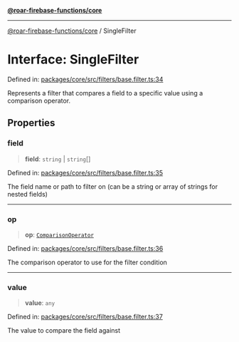 [**@roar-firebase-functions/core**](../README.md)

***

[@roar-firebase-functions/core](../README.md) / SingleFilter

# Interface: SingleFilter

Defined in: [packages/core/src/filters/base.filter.ts:34](https://github.com/yeatmanlab/roar-firebase-functions/blob/24ea7b8e0f05ba2fca7d62901c43f15726f15a89/packages/core/src/filters/base.filter.ts#L34)

Represents a filter that compares a field to a specific value using a comparison operator.

## Properties

### field

> **field**: `string` \| `string`[]

Defined in: [packages/core/src/filters/base.filter.ts:35](https://github.com/yeatmanlab/roar-firebase-functions/blob/24ea7b8e0f05ba2fca7d62901c43f15726f15a89/packages/core/src/filters/base.filter.ts#L35)

The field name or path to filter on (can be a string or array of strings for nested fields)

***

### op

> **op**: [`ComparisonOperator`](../type-aliases/ComparisonOperator.md)

Defined in: [packages/core/src/filters/base.filter.ts:36](https://github.com/yeatmanlab/roar-firebase-functions/blob/24ea7b8e0f05ba2fca7d62901c43f15726f15a89/packages/core/src/filters/base.filter.ts#L36)

The comparison operator to use for the filter condition

***

### value

> **value**: `any`

Defined in: [packages/core/src/filters/base.filter.ts:37](https://github.com/yeatmanlab/roar-firebase-functions/blob/24ea7b8e0f05ba2fca7d62901c43f15726f15a89/packages/core/src/filters/base.filter.ts#L37)

The value to compare the field against
